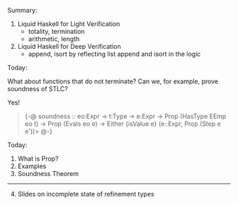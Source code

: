 Summary: 

1. Liquid Haskell for Light Verification 
   - totality, termination
   - arithmetic, length
2. Liquid Haskell for Deep Verification 
    - append, isort
    by reflecting list append and isort in the logic



Today:

What about functions that do not terminate? 
Can we, for example, prove soundness of STLC? 

Yes! 

> {-@ soundness :: eo:Expr -> t:Type -> e:Expr
>               -> Prop (HasType EEmp eo t) 
>               -> Prop (Evals eo e)
>               -> Either {isValue e} (e::Expr, Prop (Step e e'))> @-}


Today: 
1. What is Prop? 
2. Examples 
3. Soundness Theorem
---------------------
4. Slides on incomplete state of refinement types